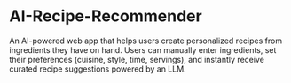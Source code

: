 # AI-Recipe-Recommender
An AI-powered web app that helps users create personalized recipes from ingredients they have on hand.   Users can manually enter ingredients, set their preferences (cuisine, style, time, servings), and instantly receive curated recipe suggestions powered by an LLM. 
